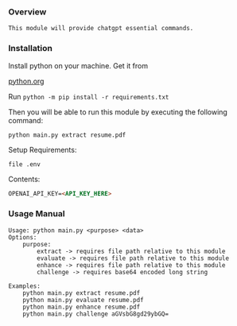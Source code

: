 ### Overview
    This module will provide chatgpt essential commands.

### Installation
Install python on your machine. Get it from

[python.org](https://www.python.org)

Run ```python -m pip install -r requirements.txt```

Then you will be able to run this module by executing the following command:

```python main.py extract resume.pdf```

Setup Requirements:

```file .env```

Contents:

```markdown
OPENAI_API_KEY=<API_KEY_HERE>
```

### Usage Manual
    Usage: python main.py <purpose> <data>
    Options:
        purpose:
            extract -> requires file path relative to this module
            evaluate -> requires file path relative to this module
            enhance -> requires file path relative to this module
            challenge -> requires base64 encoded long string

    Examples:
        python main.py extract resume.pdf
        python main.py evaluate resume.pdf
        python main.py enhance resume.pdf
        python main.py challenge aGVsbG8gd29ybGQ=